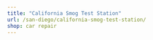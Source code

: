 ```yaml
---
title: "California Smog Test Station"
url: /san-diego/california-smog-test-station/
shop: car repair
---
```

